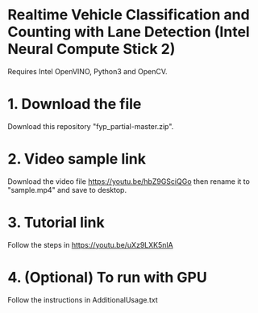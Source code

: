 # Realtime Vehicle Classification and Counting with Lane Detection (Intel Neural Compute Stick 2)
Requires Intel OpenVINO, Python3 and OpenCV.

# 1. Download the file
Download this repository "fyp_partial-master.zip".

# 2. Video sample link
Download the video file https://youtu.be/hbZ9GSciQGo then rename it to "sample.mp4" and save to desktop.

# 3. Tutorial link
Follow the steps in https://youtu.be/uXz9LXK5nlA 

# 4. (Optional) To run with GPU 
Follow the instructions in AdditionalUsage.txt
